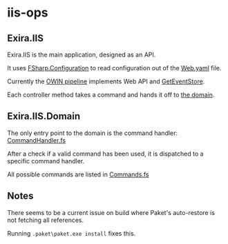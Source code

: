 # iis-ops

## Exira.IIS

Exira.IIS is the main application, designed as an API.

It uses [FSharp.Configuration](http://fsprojects.github.io/FSharp.Configuration/) to read configuration out of the [Web.yaml](https://github.com/exira/iis-ops/blob/master/src/Exira.IIS/Web.yaml) file.

Currently the [OWIN pipeline](https://github.com/exira/iis-ops/blob/master/src/Exira.IIS/Startup.fs) implements Web API and [GetEventStore](https://geteventstore.com/).

Each controller method takes a command and hands it off to [the domain](#Exira.IIS.Domain).

## Exira.IIS.Domain

The only entry point to the domain is the command handler: [CommandHandler.fs](https://github.com/exira/iis-ops/blob/master/src/Exira.IIS.Domain/CommandHandler.fs)

After a check if a valid command has been used, it is dispatched to a specific command handler.

All possible commands are listed in [Commands.fs](https://github.com/exira/iis-ops/blob/master/src/Exira.IIS.Domain/Commands.fs)

## Notes

There seems to be a current issue on build where Paket's auto-restore is not fetching all references.

Running ```.paket\paket.exe install``` fixes this.